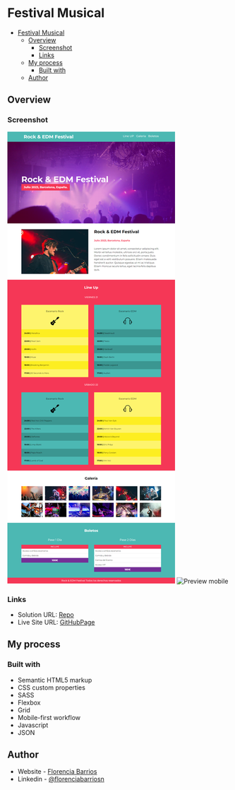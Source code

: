 # Festival Musical

- [Festival Musical](#festival-musical)
  - [Overview](#overview)
    - [Screenshot](#screenshot)
    - [Links](#links)
  - [My process](#my-process)
    - [Built with](#built-with)
  - [Author](#author)

## Overview

### Screenshot

![Preview desktop](./Screenshots/Desktop.png)
![Preview mobile](./Screenshots/Móvil.png)

### Links

- Solution URL: [Repo](https://github.com/Florencia-Barrios/festival_musical)
- Live Site URL: [GitHubPage](https://florencia-barrios.github.io/festival_musical/)

## My process

### Built with

- Semantic HTML5 markup
- CSS custom properties
- SASS
- Flexbox
- Grid
- Mobile-first workflow
- Javascript
- JSON

## Author

- Website - [Florencia Barrios](https://github.com/Florencia-Barrios)
- Linkedin - [@florenciabarriosn](https://www.linkedin.com/in/florenciabarriosn/)